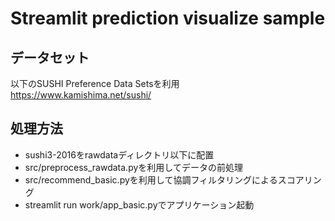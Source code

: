 # Streamlit prediction visualize sample

## データセット
以下のSUSHI Preference Data Setsを利用  
https://www.kamishima.net/sushi/

## 処理方法
- sushi3-2016をrawdataディレクトリ以下に配置
- src/preprocess_rawdata.pyを利用してデータの前処理
- src/recommend_basic.pyを利用して協調フィルタリングによるスコアリング
- streamlit run work/app_basic.pyでアプリケーション起動
